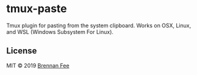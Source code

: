 # tmux-paste

Tmux plugin for pasting from the system clipboard.  Works on OSX, Linux, and WSL (Windows Subsystem For Linux).

## License

MIT © 2019 [Brennan Fee](https://github.com/brennanfee)
